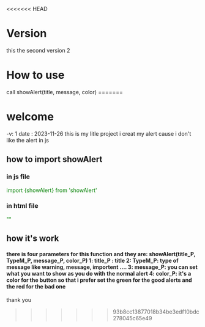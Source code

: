 <<<<<<< HEAD
<h1>Version</h1>
this the second version 2
<h1>How to use</h1>
call showAlert(title, message, color)
=======
<h1>welcome</h1>
-v: 1
date : 2023-11-26
this is my litle project 
i creat my alert cause i don't like the alert in js

<h2>how to import showAlert</h2>
<h3>in js file</h3>
<div style="color: green;">import {showAlert} from 'showAlert'</div>
<h3>in html file</h3>
<div style="color: green;">"<script src="showAlert.js"></script>"</div>

<h2>how it's work</h2>
<h4>
there is four parameters for this function and they are:
 showAlert(title_P, TypeM_P, message_P, color_P)
 1: title_P : title 
 2: TypeM_P: type of message like warning, message, importent ....
 3: message_P: you can set what you want to show as you do with the normal alert 
 4: color_P: it's a color for the button so that i prefer set the green for the good alerts and the red for the bad one
</h4>

thank you 
>>>>>>> 93b8cc13877018b34be3edf10bdc278045c65e49
